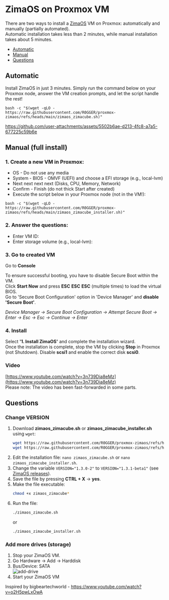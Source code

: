 # ZimaOS on Proxmox VM

There are two ways to install a [ZimaOS](https://github.com/IceWhaleTech/zimaos) VM on Proxmox: automatically and manually (partially automated).    
Automatic installation takes less than 2 minutes, while manual installation takes about 5 minutes.

* [Automatic](#automatic)
* [Manual](#manual-full-install)
* [Questions](#questions)

## Automatic
Install ZimaOS in just 3 minutes. Simply run the command below on your Proxmox node, answer the VM creation prompts, and let the script handle the rest!

```
bash -c "$(wget -qLO - https://raw.githubusercontent.com/R0GGER/proxmox-zimaos/refs/heads/main/zimaos_zimacube.sh)"
```

https://github.com/user-attachments/assets/5502b6ae-d213-4fc8-a7a5-677225c59b6e

## Manual (full install)

### 1. Create a new VM in Proxmox:
* OS - Do not use any media
* System - BIOS - OMVF (UEFI) and choose a EFI storage (e.g., local-lvm)
* Next next next next (Disks, CPU, Memory, Network)
* Confirm - Finish (do not thick Start after created)
* Execute the script below in your Proxmox node (not in the VM!):
```
bash -c "$(wget -qLO - https://raw.githubusercontent.com/R0GGER/proxmox-zimaos/refs/heads/main/zimaos_zimacube_installer.sh)"
```

### 2. Answer the questions:
* Enter VM ID:
* Enter storage volume (e.g., local-lvm):

### 3. Go to created VM
Go to **Console** 
    
To ensure successful booting, you have to disable Secure Boot within the VM.   
Click **Start Now** and press **ESC** **ESC** **ESC** (multiple times) to load the virtual BIOS.    
Go to 'Secure Boot Configuration' option in 'Device Manager' and **disable 'Secure Boot'**.    
    
_Device Manager → Secure Boot Configuration → Attempt Secure Boot → Enter → Esc → Esc → Continue → Enter_

### 4. Install
Select **'1. Install ZimaOS'** and complete the installation wizard.   
Once the installation is complete, stop the VM by clicking **Stop** in Proxmox (not Shutdown). Disable **scsi1** and enable the correct disk **scsi0**.

### Video

[https://www.youtube.com/watch?v=3n739Dia8eMz](https://www.youtube.com/watch?v=3n739Dia8eMz)    
Please note: The video has been fast-forwarded in some parts. 

## Questions

### Change VERSION
1. Download **zimaos_zimacube.sh** or **zimaos_zimacube_installer.sh** using `wget`:
    ```bash
    wget https://raw.githubusercontent.com/R0GGER/proxmox-zimaos/refs/heads/main/zimaos_zimacube_installer.sh
    wget https://raw.githubusercontent.com/R0GGER/proxmox-zimaos/refs/heads/main/zimaos_zimacube.sh
    ```
2. Edit the installation file: `nano zimaos_zimacube.sh` or `nano zimaos_zimacube_installer.sh`.
3. Change the variable `VERSION="1.3.0-2"` to `VERSION="1.3.1-beta1"` (see [ZimaOS releases](https://github.com/IceWhaleTech/ZimaOS/releases)).
4. Save the file by pressing **CTRL + X** → **yes**.
4. Make the file executable:
    ```bash
    chmod +x zimaos_zimacube*
    ```
5. Run the file:
    ```bash
    ./zimaos_zimacube.sh
    ```
    or
    ```bash
    ./zimaos_zimacube_installer.sh
    ```

### Add more drives (storage)
1. Stop your ZimaOS VM.
2. Go Hardware → Add → Harddisk    
3. Bus/Device: SATA   
![add-drive](https://github.com/user-attachments/assets/a3c2463f-6cc1-4671-9ddb-a717a06284e8)  
4. Start your ZimaOS VM

Inspired by bigbeartechworld - https://www.youtube.com/watch?v=o2H5pwLxOwA
